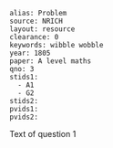 ````
alias: Problem
source: NRICH
layout: resource
clearance: 0
keywords: wibble wobble
year: 1805
paper: A level maths
qno: 3
stids1: 
  - A1
  - G2
stids2:
pvids1:
pvids2:
````

Text of question 1
